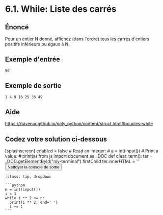 # 6.1. While: Liste des carrés

## Énoncé

Pour un entier N donné, affichez (dans l'ordre) tous les carrés d'entiers positifs inférieurs ou égaux à N.

## Exemple d'entrée

```
50
```

## **Exemple de sortie**

```
1 4 9 16 25 36 49
```

## Aide

https://rtavenar.github.io/poly_python/content/struct.html#boucles-while

## Codez votre solution ci-dessous

<py-config>
    [splashscreen]
        enabled = false
</py-config>
<py-repl>
    # Read an integer:
# a = int(input())
# Print a value:
# print(a)
</py-repl>
<py-terminal id="my-terminal"></py-terminal>
<py-script>
from js import document as _DOC
def clear_term():
    ter = _DOC.getElementById("my-terminal").firstChild
    ter.innerHTML = ''
</py-script>
<button py-click="clear_term()" id="clear-terminal" class="py-button">Nettoyer la console de sortie</button>


````{admonition} Cliquez ici pour voir la solution
:class: tip, dropdown

```python
n = int(input())
i = 1
while i ** 2 <= n:
  print(i ** 2, end=' ')
  i += 1
```
````
